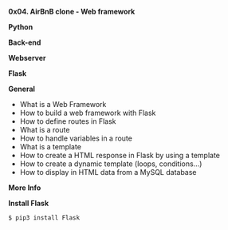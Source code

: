 **0x04. AirBnB clone - Web framework**

**Python**

**Back-end**

**Webserver**

**Flask**

**General**

* What is a Web Framework
* How to build a web framework with Flask
* How to define routes in Flask
* What is a route
* How to handle variables in a route
* What is a template
* How to create a HTML response in Flask by using a template
* How to create a dynamic template (loops, conditions…)
* How to display in HTML data from a MySQL database

**More Info**

**Install Flask**
```markdown
$ pip3 install Flask
```
